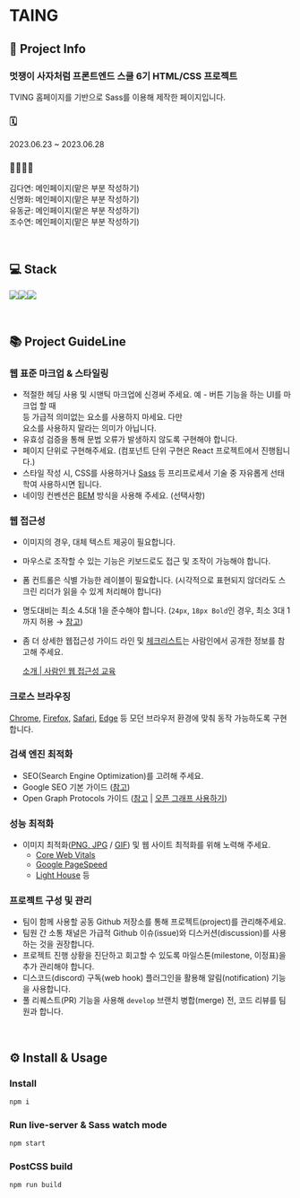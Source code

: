 # TAING
## 🚀 Project Info

### 멋쟁이 사자처럼 프론트엔드 스쿨 6기 HTML/CSS 프로젝트

TVING 홈페이지를 기반으로 Sass를 이용해 제작한 페이지입니다.

### 🗓️ 
2023.06.23 ~ 2023.06.28

### 👩‍💻🧑‍💻 

김다연: 메인페이지(맡은 부분 작성하기) <br>
신명화: 메인페이지(맡은 부분 작성하기) <br>
유동균: 메인페이지(맡은 부분 작성하기) <br>
조수연: 메인페이지(맡은 부분 작성하기) <br>

<br>

## 💻 Stack
<img src="https://img.shields.io/badge/html5-E34F26?style=for-the-badge&logo=html5&logoColor=white"><img src="https://img.shields.io/badge/css-1572B6?style=for-the-badge&logo=css3&logoColor=white"><img src="https://img.shields.io/badge/Sass-CC6699?style=for-the-badge&logo=Sass&logoColor=white">

<br>

## 📚 Project GuideLine

### 웹 표준 마크업 & 스타일링
- 적절한 헤딩 사용 및 시맨틱 마크업에 신경써 주세요.
예 - 버튼 기능을 하는 UI를 마크업 할 때 <div> 등 가급적 의미없는 요소를 사용하지 마세요.
다만 <div> 요소를 사용하지 말라는 의미가 아닙니다.
- 유효성 검증을 통해 문법 오류가 발생하지 않도록 구현해야 합니다.
- 페이지 단위로 구현해주세요. (컴포넌트 단위 구현은 React 프로젝트에서 진행됩니다.)
- 스타일 작성 시, CSS를 사용하거나 [Sass](https://sass-lang.com/) 등 프리프로세서 기술 중 자유롭게 선태학여 사용하시면 됩니다.
- 네이밍 컨벤션은 [BEM](https://getbem.com/) 방식을 사용해 주세요. (선택사항)

### 웹 접근성
- 이미지의 경우, 대체 텍스트 제공이 필요합니다.
- 마우스로 조작할 수 있는 기능은 키보드로도 접근 및 조작이 가능해야 합니다.
- 폼 컨트롤은 식별 가능한 레이블이 필요합니다.
(시각적으로 표현되지 않더라도 스크린 리더가 읽을 수 있게 처리해야 합니다)
- 명도대비는 최소 4.5대 1을 준수해야 합니다. (`24px`, `18px Bold`인 경우, 최소 3대 1까지 허용 → [참고](https://www.w3.org/TR/WCAG22/#contrast-minimum))
- 좀 더 상세한 웹접근성 가이드 라인 및 [체크리스트](https://www.notion.so/32d50962016c4c90a04c8447298434fc?pvs=21)는 사람인에서 공개한 정보를 참고해 주세요.
    
    [소개 | 사람인 웹 접근성 교육](https://saramin.github.io/a11y)

### 크로스 브라우징

[Chrome](https://www.google.co.kr/chrome/?brand=CHBD&gclid=Cj0KCQiA_P6dBhD1ARIsAAGI7HCkKHmRUA37MyyZL1ncHFH3j3ksUAGN8MwjAVt-D8VDhqQJSI6uJxcaAsj-EALw_wcB&gclsrc=aw.ds), [Firefox](https://www.mozilla.org/ko/firefox/new/), [Safari](https://www.apple.com/kr/safari/), [Edge](https://www.microsoft.com/ko-kr/edge?form=MA13FJ) 등 모던 브라우저 환경에 맞춰 동작 가능하도록 구현 합니다.

### 검색 엔진 최적화

- SEO(Search Engine Optimization)를 고려해 주세요.
- Google SEO 기본 가이드 ([참고](https://developers.google.com/search/docs/fundamentals/seo-starter-guide?hl=ko))
- Open Graph Protocols 가이드 ([참고](https://ogp.me/) | [오픈 그래프 사용하기](https://velog.io/@sweetpumpkin/Open-Graph-%EC%95%8C%EC%95%84%EB%B3%B4%EA%B8%B0))

### 성능 최적화

- 이미지 최적화([PNG, JPG](https://tinypng.com/) / [GIF](https://ezgif.com/)) 및 웹 사이트 최적화를 위해 노력해 주세요.
    - [Core Web Vitals](https://web.dev/vitals/)
    - [Google PageSpeed](https://pagespeed.web.dev/)
    - [Light House](https://github.com/GoogleChrome/lighthouse) 등

### 프로젝트 구성 및 관리

- 팀이 함께 사용할 공동 Github 저장소를 통해 프로젝트(project)를 관리해주세요.
- 팀원 간 소통 채널은 가급적 Github 이슈(issue)와 디스커션(discussion)를 사용하는 것을 권장합니다.
- 프로젝트 진행 상황을 진단하고 회고할 수 있도록 마일스톤(milestone, 이정표)을 추가 관리해야 합니다.
- 디스코드(discord) 구독(web hook) 플러그인을 활용해 알림(notification) 기능을 사용합니다.
- 풀 리퀘스트(PR) 기능을 사용해 `develop` 브랜치 병합(merge) 전, 코드 리뷰를 팀원과 합니다.

<br>

## ⚙️ Install & Usage

### Install
```bash
npm i
```
### Run live-server & Sass watch mode

```bash
npm start
```
### PostCSS build

```bash
npm run build
```




